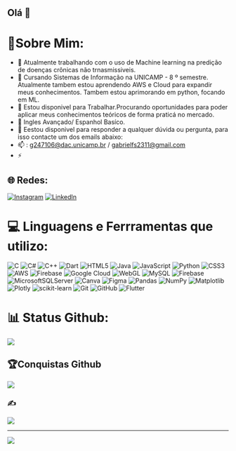 ## Olá 👋
# 💫Sobre Mim:


<!--
**ferfsnandes/ferfsnandes** is a ✨ _special_ ✨ repository because its `README.md` (this file) appears on your GitHub profile.

-->
- 🔭 Atualmente trabalhando com o uso de Machine learning na predição de doenças crônicas não trnasmissiveis.
- 🌱  Cursando Sistemas de Informação na UNICAMP - 8 º semestre. Atualmente tambem estou aprendendo AWS e Cloud para expandir meus conhecimentos. Tambem estou aprimorando em python, focando em ML.
- 👯  Estou disponivel para Trabalhar.Procurando oportunidades para poder aplicar meus conhecimentos teóricos de forma praticá no mercado.
- 💬 Ingles Avançado/ Espanhol Basíco.
- 🤔 Eestou disponivel para responder a qualquer dúvida ou pergunta, para isso contacte um dos emails abaixo:
- 📫 : g247106@dac.unicamp.br / gabrielfs2311@gmail.com
- ⚡ 


## 🌐 Redes:
[![Instagram](https://img.shields.io/badge/Instagram-%23E4405F.svg?logo=Instagram&logoColor=white)](https://instagram.com/@ferfsnandes_g) [![LinkedIn](https://img.shields.io/badge/LinkedIn-%230077B5.svg?logo=linkedin&logoColor=white)](https://linkedin.com/in/www.linkedin.com/in/gabriel-ferfsnandes) 

# 💻 Linguagens e Ferrramentas que utilizo:
![C](https://img.shields.io/badge/c-%2300599C.svg?style=for-the-badge&logo=c&logoColor=white) ![C#](https://img.shields.io/badge/c%23-%23239120.svg?style=for-the-badge&logo=csharp&logoColor=white) ![C++](https://img.shields.io/badge/c++-%2300599C.svg?style=for-the-badge&logo=c%2B%2B&logoColor=white) ![Dart](https://img.shields.io/badge/dart-%230175C2.svg?style=for-the-badge&logo=dart&logoColor=white) ![HTML5](https://img.shields.io/badge/html5-%23E34F26.svg?style=for-the-badge&logo=html5&logoColor=white) ![Java](https://img.shields.io/badge/java-%23ED8B00.svg?style=for-the-badge&logo=openjdk&logoColor=white) ![JavaScript](https://img.shields.io/badge/javascript-%23323330.svg?style=for-the-badge&logo=javascript&logoColor=%23F7DF1E) ![Python](https://img.shields.io/badge/python-3670A0?style=for-the-badge&logo=python&logoColor=ffdd54) ![CSS3](https://img.shields.io/badge/css3-%231572B6.svg?style=for-the-badge&logo=css3&logoColor=white) ![AWS](https://img.shields.io/badge/AWS-%23FF9900.svg?style=for-the-badge&logo=amazon-aws&logoColor=white) ![Firebase](https://img.shields.io/badge/firebase-%23039BE5.svg?style=for-the-badge&logo=firebase) ![Google Cloud](https://img.shields.io/badge/GoogleCloud-%234285F4.svg?style=for-the-badge&logo=google-cloud&logoColor=white) ![WebGL](https://img.shields.io/badge/WebGL-990000?logo=webgl&logoColor=white&style=for-the-badge) ![MySQL](https://img.shields.io/badge/mysql-4479A1.svg?style=for-the-badge&logo=mysql&logoColor=white) ![Firebase](https://img.shields.io/badge/firebase-a08021?style=for-the-badge&logo=firebase&logoColor=ffcd34) ![MicrosoftSQLServer](https://img.shields.io/badge/Microsoft%20SQL%20Server-CC2927?style=for-the-badge&logo=microsoft%20sql%20server&logoColor=white) ![Canva](https://img.shields.io/badge/Canva-%2300C4CC.svg?style=for-the-badge&logo=Canva&logoColor=white) ![Figma](https://img.shields.io/badge/figma-%23F24E1E.svg?style=for-the-badge&logo=figma&logoColor=white) ![Pandas](https://img.shields.io/badge/pandas-%23150458.svg?style=for-the-badge&logo=pandas&logoColor=white) ![NumPy](https://img.shields.io/badge/numpy-%23013243.svg?style=for-the-badge&logo=numpy&logoColor=white) ![Matplotlib](https://img.shields.io/badge/Matplotlib-%23ffffff.svg?style=for-the-badge&logo=Matplotlib&logoColor=black) ![Plotly](https://img.shields.io/badge/Plotly-%233F4F75.svg?style=for-the-badge&logo=plotly&logoColor=white) ![scikit-learn](https://img.shields.io/badge/scikit--learn-%23F7931E.svg?style=for-the-badge&logo=scikit-learn&logoColor=white) ![Git](https://img.shields.io/badge/git-%23F05033.svg?style=for-the-badge&logo=git&logoColor=white) ![GitHub](https://img.shields.io/badge/github-%23121011.svg?style=for-the-badge&logo=github&logoColor=white) ![Flutter](https://img.shields.io/badge/Flutter-%2302569B.svg?style=for-the-badge&logo=Flutter&logoColor=white)
# 📊 Status Github:
![](https://github-readme-stats.vercel.app/api/top-langs/?username=ferfsnandes&theme=dark&hide_border=false&include_all_commits=false&count_private=false&layout=compact)

## 🏆Conquistas Github
![](https://github-profile-trophy.vercel.app/?username=ferfsnandes&theme=radical&no-frame=false&no-bg=false&margin-w=4)

### ✍️  
![](https://quotes-github-readme.vercel.app/api?type=horizontal&theme=radical)

---
[![](https://visitcount.itsvg.in/api?id=ferfsnandes&icon=0&color=0)](https://visitcount.itsvg.in)

<!-- Proudly created with GPRM ( https://gprm.itsvg.in ) -->
